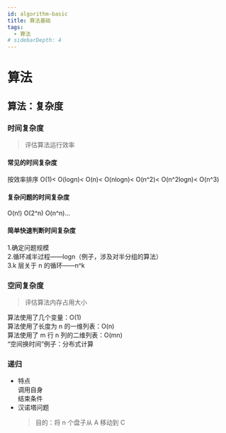 ```yaml
---
id: algorithm-basic
title: 算法基础
tags:
  - 算法
# sidebarDepth: 4
---
```


# 算法

## 算法：复杂度

### 时间复杂度

> 评估算法运行效率

#### 常见的时间复杂度

按效率排序
O(1)< O(logn)< O(n)< O(nlogn)< O(n^2)< O(n^2logn)< O(n^3)

#### 复杂问题的时间复杂度

O(n!) O(2^n) O(n^n)...

#### 简单快速判断时间复杂度

1.确定问题规模  
2.循环减半过程——logn（例子，涉及对半分组的算法）  
3.k 层关于 n 的循环——n^k

### 空间复杂度

> 评估算法内存占用大小

算法使用了几个变量：O(1)  
算法使用了长度为 n 的一维列表：O(n)  
算法使用了 m 行 n 列的二维列表：O(mn)  
“空间换时间”例子：分布式计算

### 递归

- 特点  
  调用自身  
  结束条件
- 汉诺塔问题
  > 目的：将 n 个盘子从 A 移动到 C
